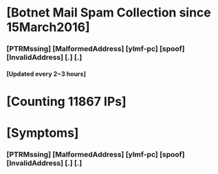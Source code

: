 # [Botnet Mail Spam Collection since 15March2016]
### [PTRMssing] [MalformedAddress] [ylmf-pc] [spoof] [InvalidAddress] [.] [.]
#### [Updated every 2~3 hours]

# [Counting 11867 IPs]

# [Symptoms] 
###   [PTRMssing] [MalformedAddress] [ylmf-pc] [spoof] [InvalidAddress] [.] [.]
